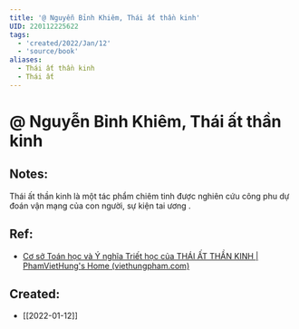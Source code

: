 ```yaml
---
title: '@ Nguyễn Bỉnh Khiêm, Thái ất thần kinh'
UID: 220112225622
tags:
  - 'created/2022/Jan/12'
  - 'source/book'
aliases:
  - Thái ất thần kinh
  - Thái ất
---
```

# @ Nguyễn Bỉnh Khiêm, Thái ất thần kinh

## Notes:
Thái ất thần kinh là một tác phẩm chiêm tinh được nghiên cứu công phu dự đoán vận mạng của con người, sự kiện tai ương .

## Ref:
- [Cơ sở Toán học và Ý nghĩa Triết học của THÁI ẤT THẦN KINH | PhamVietHung's Home (viethungpham.com)](https://viethungpham.com/2020/08/04/co-so-toan-hoc-va-y-nghia-triet-hoc-cua-thai-at-than-kinh/)
## Created:
- [[2022-01-12]]
